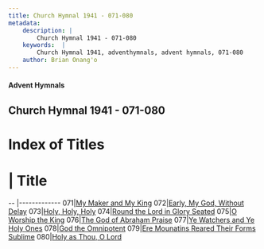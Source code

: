 ```yaml
---
title: Church Hymnal 1941 - 071-080
metadata:
    description: |
        Church Hymnal 1941 - 071-080
    keywords:  |
        Church Hymnal 1941, adventhymnals, advent hymnals, 071-080
    author: Brian Onang'o
---
```


#### Advent Hymnals
## Church Hymnal 1941 - 071-080

# Index of Titles
# | Title                        
-- |-------------
071|[My Maker and My King](/church-hymnal/001-100/071-080/My-Maker-and-My-King)
072|[Early, My God, Without Delay](/church-hymnal/001-100/071-080/Early,-My-God,-Without-Delay)
073|[Holy, Holy, Holy](/church-hymnal/001-100/071-080/Holy,-Holy,-Holy)
074|[Round the Lord in Glory Seated](/church-hymnal/001-100/071-080/Round-the-Lord-in-Glory-Seated)
075|[O Worship the King](/church-hymnal/001-100/071-080/O-Worship-the-King)
076|[The God of Abraham Praise](/church-hymnal/001-100/071-080/The-God-of-Abraham-Praise)
077|[Ye Watchers and Ye Holy Ones](/church-hymnal/001-100/071-080/Ye-Watchers-and-Ye-Holy-Ones)
078|[God the Omnipotent](/church-hymnal/001-100/071-080/God-the-Omnipotent)
079|[Ere Mounatins Reared Their Forms Sublime](/church-hymnal/001-100/071-080/Ere-Mounatins-Reared-Their-Forms-Sublime)
080|[Holy as Thou, O Lord](/church-hymnal/001-100/071-080/Holy-as-Thou,-O-Lord)